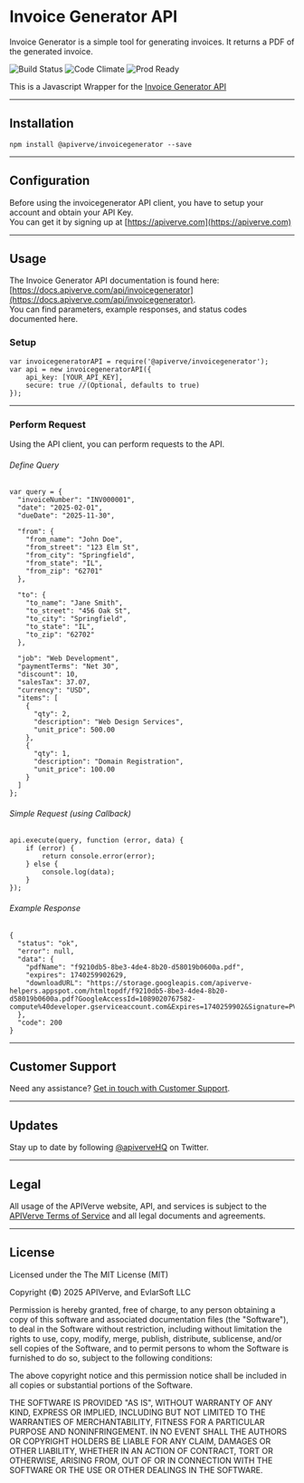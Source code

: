 Invoice Generator API
============

Invoice Generator is a simple tool for generating invoices. It returns a PDF of the generated invoice.

![Build Status](https://img.shields.io/badge/build-passing-green)
![Code Climate](https://img.shields.io/badge/maintainability-B-purple)
![Prod Ready](https://img.shields.io/badge/production-ready-blue)

This is a Javascript Wrapper for the [Invoice Generator API](https://apiverve.com/marketplace/api/invoicegenerator)

---

## Installation
	npm install @apiverve/invoicegenerator --save

---

## Configuration

Before using the invoicegenerator API client, you have to setup your account and obtain your API Key.  
You can get it by signing up at [https://apiverve.com](https://apiverve.com)

---

## Usage

The Invoice Generator API documentation is found here: [https://docs.apiverve.com/api/invoicegenerator](https://docs.apiverve.com/api/invoicegenerator).  
You can find parameters, example responses, and status codes documented here.

### Setup

```
var invoicegeneratorAPI = require('@apiverve/invoicegenerator');
var api = new invoicegeneratorAPI({
    api_key: [YOUR_API_KEY],
    secure: true //(Optional, defaults to true)
});
```

---


### Perform Request
Using the API client, you can perform requests to the API.

###### Define Query

```
var query = {
  "invoiceNumber": "INV000001",
  "date": "2025-02-01",
  "dueDate": "2025-11-30",

  "from": {
    "from_name": "John Doe",
    "from_street": "123 Elm St",
    "from_city": "Springfield",
    "from_state": "IL",
    "from_zip": "62701"
  },

  "to": {
    "to_name": "Jane Smith",
    "to_street": "456 Oak St",
    "to_city": "Springfield",
    "to_state": "IL",
    "to_zip": "62702"
  },

  "job": "Web Development",
  "paymentTerms": "Net 30",
  "discount": 10,
  "salesTax": 37.07,
  "currency": "USD",
  "items": [
    {
      "qty": 2,
      "description": "Web Design Services",
      "unit_price": 500.00
    },
    {
      "qty": 1,
      "description": "Domain Registration",
      "unit_price": 100.00
    }
  ]
};
```

###### Simple Request (using Callback)

```
api.execute(query, function (error, data) {
    if (error) {
        return console.error(error);
    } else {
        console.log(data);
    }
});
```

###### Example Response

```
{
  "status": "ok",
  "error": null,
  "data": {
    "pdfName": "f9210db5-8be3-4de4-8b20-d58019b0600a.pdf",
    "expires": 1740259902629,
    "downloadURL": "https://storage.googleapis.com/apiverve-helpers.appspot.com/htmltopdf/f9210db5-8be3-4de4-8b20-d58019b0600a.pdf?GoogleAccessId=1089020767582-compute%40developer.gserviceaccount.com&Expires=1740259902&Signature=PVHHoAfVg%2BUOXCC1kt3m3ttRAns6UTrYPm8%2BVS19hEFAH27VG%2FnZHgUl75iUYpZozqycZw7etohyekZIBPeqozfFWkkodkMvi487x2onk%2B3S9nQN5J0gmPxhcfWVjT4jPxk7ggQMhG2rl7QCxjAhG9OGo1U9OuhSYdJXaQqEmOMhTDkhW%2BB3RFMHqXmgYZHBLo8kh1aLLK%2FdKbGOF5ofR33W0w%2F5ywdykG%2BAnk0Rv3oxTIppAR%2F4NsDeqhYBgq3yXyRubOgcZGBEEtAj2bpYPuzNtqKgF7aENTQe4MkghWct8P4qs%2F8MDSSMCZCN1B24Xz8TxGGem814qThfv3DLOw%3D%3D"
  },
  "code": 200
}
```

---

## Customer Support

Need any assistance? [Get in touch with Customer Support](https://apiverve.com/contact).

---

## Updates
Stay up to date by following [@apiverveHQ](https://twitter.com/apiverveHQ) on Twitter.

---

## Legal

All usage of the APIVerve website, API, and services is subject to the [APIVerve Terms of Service](https://apiverve.com/terms) and all legal documents and agreements.

---

## License
Licensed under the The MIT License (MIT)

Copyright (&copy;) 2025 APIVerve, and EvlarSoft LLC

Permission is hereby granted, free of charge, to any person obtaining a copy of this software and associated documentation files (the "Software"), to deal in the Software without restriction, including without limitation the rights to use, copy, modify, merge, publish, distribute, sublicense, and/or sell copies of the Software, and to permit persons to whom the Software is furnished to do so, subject to the following conditions:

The above copyright notice and this permission notice shall be included in all copies or substantial portions of the Software.

THE SOFTWARE IS PROVIDED "AS IS", WITHOUT WARRANTY OF ANY KIND, EXPRESS OR IMPLIED, INCLUDING BUT NOT LIMITED TO THE WARRANTIES OF MERCHANTABILITY, FITNESS FOR A PARTICULAR PURPOSE AND NONINFRINGEMENT. IN NO EVENT SHALL THE AUTHORS OR COPYRIGHT HOLDERS BE LIABLE FOR ANY CLAIM, DAMAGES OR OTHER LIABILITY, WHETHER IN AN ACTION OF CONTRACT, TORT OR OTHERWISE, ARISING FROM, OUT OF OR IN CONNECTION WITH THE SOFTWARE OR THE USE OR OTHER DEALINGS IN THE SOFTWARE.